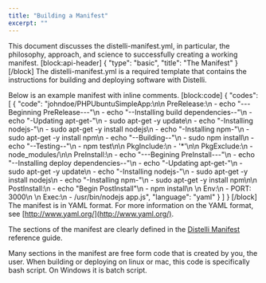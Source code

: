 ```yaml
---
title: "Building a Manifest"
excerpt: ""
---
```

This document discusses the distelli-manifest.yml, in particular, the philosophy, approach, and science to successfully creating a working manifest.
[block:api-header]
{
  "type": "basic",
  "title": "The Manifest"
}
[/block]
The distelli-manifest.yml is a required template that contains the instructions for building and deploying software with Distelli. 

Below is an example manifest with inline comments.
[block:code]
{
  "codes": [
    {
      "code": "johndoe/PHPUbuntuSimpleApp:\n\n  PreRelease:\n    - echo \"---Beginning PreRelease---\"\n    - echo \"--Installing build dependencies--\"\n    - echo \"-Updating apt-get-\"\n    - sudo apt-get -y update\n    - echo \"-Installing nodejs-\"\n    - sudo apt-get -y install nodejs\n    - echo \"-Installing npm-\"\n    - sudo apt-get -y install npm\n    - echo \"--Building--\"\n    - sudo npm install\n    - echo \"--Testing--\"\n    - npm test\n\n  PkgInclude:\n    - '*'\n\n  PkgExclude:\n    - node_modules/\n\n  PreInstall:\n    - echo \"---Begining PreInstall---\"\n    - echo \"--Installing deploy dependencies--\"\n    - echo \"-Updating apt-get-\"\n    - sudo apt-get -y update\n    - echo \"-Installing nodejs-\"\n    - sudo apt-get -y install nodejs\n    - echo \"-Installing npm-\"\n    - sudo apt-get -y install npm\n\n  PostInstall:\n    - echo \"Begin PostInstall\"\n    - npm install\n    \n  Env:\n    - PORT: 3000\n    \n  Exec:\n    - /usr/bin/nodejs app.js",
      "language": "yaml"
    }
  ]
}
[/block]
The manifest is in YAML format. For more information on the YAML format, see [http://www.yaml.org/](http://www.yaml.org/).

The sections of the manifest are clearly defined in the [Distelli Manifest](doc:distelli-manifest) reference guide.

Many sections in the manifest are free form code that is created by you, the user. When building or deploying on linux or mac, this code is specifically bash script. On Windows it is batch script.
